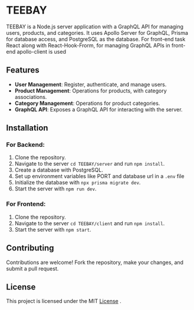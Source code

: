 # TEEBAY
TEEBAY is a Node.js server application with a GraphQL API for managing users, products, and categories. It uses Apollo Server for GraphQL, Prisma for database access, and PostgreSQL as the database. For front-end task React along with React-Hook-Frorm, for managing GraphQL APIs in front-end apollo-client is used 

## Features

- **User Management**: Register, authenticate, and manage users.
- **Product Management**: Operations for products, with category associations.
- **Category Management**: Operations for product categories.
- **GraphQL API**: Exposes a GraphQL API for interacting with the server.

## Installation
### For Backend: 
1. Clone the repository.
2. Navigate to the server `cd TEEBAY/server` and run `npm install`.
3. Create a database with PostgreSQL.
4. Set up environment variables like PORT and database url in a `.env` file 
5. Initialize the database with `npx prisma migrate dev`.
6. Start the server with `npm run dev`.
### For Frontend:
1. Clone the repository.
2. Navigate to the server `cd TEEBAY/client` and run `npm install`.
3. Start the server with `npm start`.

## Contributing

Contributions are welcome! Fork the repository, make your changes, and submit a pull request.

## License

This project is licensed under the MIT [License](LICENSE.md) .
